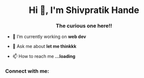 <h1 align="center">Hi 👋, I'm Shivpratik Hande</h1>
<h3 align="center">The curious one here!!</h3>

- 🔭 I’m currently working on **web dev**

- 💬 Ask me about **let me thinkkk**

- 📫 How to reach me **...loading**

<h3 align="left">Connect with me:</h3>
<p align="left">
</p>
